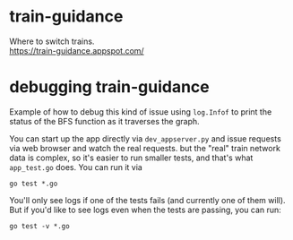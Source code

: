 # train-guidance
Where to switch trains.  
https://train-guidance.appspot.com/

# debugging train-guidance

Example of how to debug this kind of issue using `log.Infof` to print the status
of the BFS function as it traverses the graph.

You can start up the app directly via `dev_appserver.py` and issue requests via
web browser and watch the real requests. but the "real" train network data is
complex, so it's easier to run smaller tests, and that's what `app_test.go`
does. You can run it via

    go test *.go

You'll only see logs if one of the tests fails (and currently one of them will). But if you'd like to see logs even when the tests are passing, you can run:

    go test -v *.go
